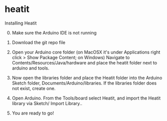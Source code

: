 heatit
======

Installing Heatit

0) Make sure the Arduino IDE is not running

1) Download the git repo file

3) Open your Arduino core folder (on MacOSX it's under Applications right click > Show Package Content; on Windows)
Navigate to Contents/Resources/Java/hardware and place the heatit folder next to arduino and tools.

4) Now open the libraries folder and place the Heatit folder into the Arduino Sketch folder, Documents/Arduino/libraries. If the libraries folder does not exist, create one.

5) Open Arduino. From the Tools/board select Heatit, and import the Heatit library via Sketch/ Import Library.. 

5) You are ready to go!


